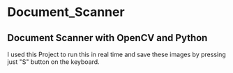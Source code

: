# Document_Scanner

## Document Scanner with OpenCV and Python

I used this Project to run this in real time and save these images by pressing just "S" button on the keyboard.
